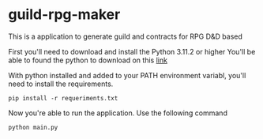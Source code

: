 # guild-rpg-maker
This is a application to generate guild and contracts for RPG D&amp;D based

First you'll need to download and install the Python 3.11.2 or higher
You'll be able to found the python to download on this [link](https://www.python.org/downloads/)

With python installed and added to your PATH environment variabl, you'll need to install the requirements.
```
pip install -r requeriments.txt
```

Now you're able to run the application.
Use the following command
```
python main.py
```